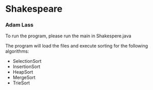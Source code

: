 # Shakespeare
### Adam Lass

To run the program, please run the main in Shakespere.java

The program will load the files and execute sorting for the following algorithms:

- SelectionSort
- InsertionSort
- HeapSort
- MergeSort
- TrieSort

